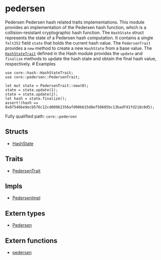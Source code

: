 # pedersen

Pedersen Pedersen hash related traits implementations.  This module provides an implementation of the Pedersen hash function, which is a collision-resistant cryptographic hash function.  The `HashState` struct represents the state of a Pedersen hash computation. It contains a single `felt252` field `state` that holds the current hash value.  The `PedersenTrait` provides a `new` method to create a new `HashState` from a base value.  The [`HashStateTrait`]([`HashStateTrait`]) defined in the Hash module provides the `update` and `finalize` methods to update the hash state and obtain the final hash value, respectively.   # Examples
```cairo
use core::hash::HashStateTrait;
use core::pedersen::PedersenTrait;

let mut state = PedersenTrait::new(0);
state = state.update(1);
state = state.update(2);
let hash = state.finalize();
assert!(hash == 0x07546be9ecb576c12cd00962356afd90b615d8ef50605bc13badfd1fd218c0d5);
```

Fully qualified path: `core::pedersen`

## Structs

- [HashState](./core-pedersen-HashState.md)

## Traits

- [PedersenTrait](./core-pedersen-PedersenTrait.md)

## Impls

- [PedersenImpl](./core-pedersen-PedersenImpl.md)

## Extern types

- [Pedersen](./core-pedersen-Pedersen.md)

## Extern functions

- [pedersen](./core-pedersen-pedersen.md)

